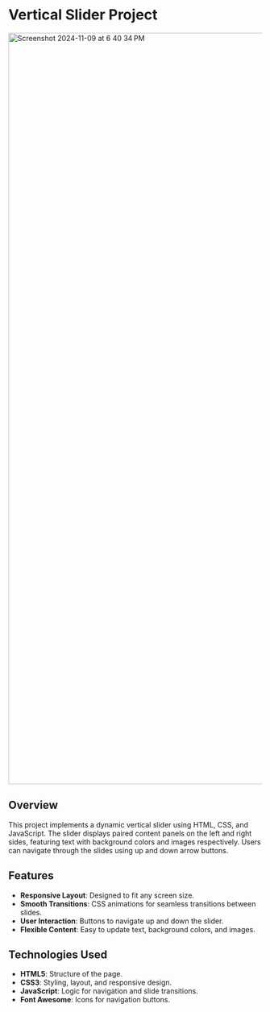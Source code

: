 
# Vertical Slider Project
<img width="1492" alt="Screenshot 2024-11-09 at 6 40 34 PM" src="https://github.com/user-attachments/assets/4782a5c4-6179-41f7-a905-000449270392">


## Overview
This project implements a dynamic vertical slider using HTML, CSS, and JavaScript. The slider displays paired content panels on the left and right sides, featuring text with background colors and images respectively. Users can navigate through the slides using up and down arrow buttons.

## Features
- **Responsive Layout**: Designed to fit any screen size.
- **Smooth Transitions**: CSS animations for seamless transitions between slides.
- **User Interaction**: Buttons to navigate up and down the slider.
- **Flexible Content**: Easy to update text, background colors, and images.

## Technologies Used
- **HTML5**: Structure of the page.
- **CSS3**: Styling, layout, and responsive design.
- **JavaScript**: Logic for navigation and slide transitions.
- **Font Awesome**: Icons for navigation buttons.
